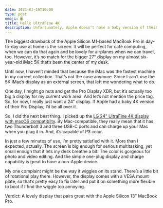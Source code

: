 ```yaml
---
date: 2021-02-16T16:00
type: post
emoji: 🖥
title: Hello UltraFine 4K
description: Unfortunately, Apple doesn’t have a baby version of their Pro Display XDR, so I did the next best thing I could and picked up the LG UltraFine 24" 4K
---
```


The biggest drawback of the Apple Silicon M1-based MacBook Pro in day-to-day use at home is the screen. It will be perfect for café computing, when we can do that again and be lovely for airplanes when we can travel, too. However, it’s no match for the bigger 27" display on my almost six-year-old iMac 5K that‘s been the center of my desk.

Until now, I haven’t minded that because the iMac was the fastest machine in my current collection. That’s not the case anymore. Since I can’t use the 5K iMac’s display as an external screen, that left me wondering what to do.

One day, I might go nuts and get the Pro Display XDR, but it’s actually too big a display for my current work area. And let’s not mention the price tag. So, for now, I really just want a 24" display. If Apple had a baby 4K version of their Pro Display, I’d be all over it.

So, I did the next best thing. I picked up the [LG 24" UltraFine 4K display with macOS compatibilty][lg]. By Mac-compatible, they really mean that it has two Thunderbolt 3 and three USB-C ports and can charge up your Mac when you plug it in. And, it’s capable of P3 color.

In just a few minutes of use, I’m pretty satisfied with it. More than I expected, actually. The screen is big enough for serious multitasking, yet small enough that it lets my desk breathe a bit. The color is gorgeous for photo and video editing. And the simple one-plug display and charge capability is great to have a non-Apple device.

My one complaint might be the way it wiggles on its stand. There’s a little bit of rotational play there. However, the display comes with a VESA mount plate, so that’s pretty easy to fix later and put it on something more flexible to boot if I find the wiggle too annoying.

Verdict: A lovely display that pairs great with the Apple Silicon 13" MacBook Pro.

[lg]: https://www.lg.com/us/monitors/lg-24MD4KL-B-4k-uhd-led-monitor
